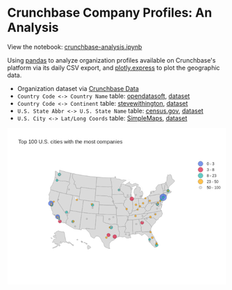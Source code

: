 # Crunchbase Company Profiles: An Analysis
View the notebook: [crunchbase-analysis.ipynb](//github.com/christianmendoza/crunchbase-organization-analysis/blob/main/crunchbase-analysis.ipynb)

Using [pandas](https://pandas.pydata.org/) to analyze organization profiles available on Crunchbase's platform via its daily CSV export, and [plotly.express](https://plotly.com/python/plotly-express/) to plot the geographic data.

- Organization dataset via [Crunchbase Data](https://data.crunchbase.com/docs/daily-csv-export)
- `Country Code <-> Country Name` table: [opendatasoft](https://www.opendatasoft.com/), [dataset](https://public.opendatasoft.com/explore/dataset/countries-codes/export/?rows=1)
- `Country Code <-> Continent` table: [stevewithington](https://gist.github.com/stevewithington), [dataset](https://gist.githubusercontent.com/stevewithington/20a69c0b6d2ff846ea5d35e5fc47f26c/raw/13716ceb2f22b5643ce5e7039643c86a0e0c6da6/country-and-continent-codes-list-csv.csv)
- `U.S. State Abbr <-> U.S. State Name` table: [census.gov](https://www.census.gov/library/reference/code-lists/ansi.html#state), [dataset](https://www2.census.gov/geo/docs/reference/state.txt)
- `U.S. City <-> Lat/Long Coords` table: [SimpleMaps](https://simplemaps.com/data), [dataset](https://simplemaps.com/data/us-cities)

![Top 100 U.S. cities with the most companies](images/top-100-us-cities-bubble.png)